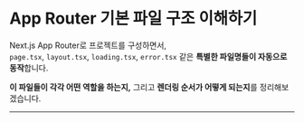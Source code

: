 # App Router 기본 파일 구조 이해하기
Next.js App Router로 프로젝트를 구성하면서,  
`page.tsx`, `layout.tsx`, `loading.tsx`, `error.tsx` 같은 **특별한 파일명들이 자동으로 동작**합니다.

**이 파일들이 각각 어떤 역할을 하는지,** 그리고 **렌더링 순서가 어떻게 되는지**를 정리해보겠습니다.

---